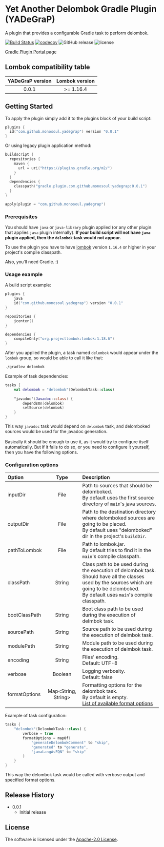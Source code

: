 # Yet Another Delombok Gradle Plugin (YADeGraP)
A plugin that provides a configurable Gradle task to perform delombok.

[![Build Status](https://travis-ci.com/monosoul/yadegrap.svg?branch=not-ant)](https://travis-ci.com/monosoul/yadegrap)
[![codecov](https://codecov.io/gh/monosoul/yadegrap/branch/not-ant/graph/badge.svg)](https://codecov.io/gh/monosoul/yadegrap)
![GitHub release](https://img.shields.io/github/release/monosoul/yadegrap.svg)
![license](https://img.shields.io/github/license/monosoul/yadegrap.svg)

[Gradle Plugin Portal page](https://plugins.gradle.org/plugin/com.github.monosoul.yadegrap)

## Lombok compatibility table
| YADeGraP version | Lombok version |
|:----------------:|:--------------:|
| 0.0.1 | \>= 1.16.4 |

## Getting Started
To apply the plugin simply add it to the plugins block of your build script:
```kotlin
plugins {
  id("com.github.monosoul.yadegrap") version "0.0.1"
}
```

Or using legacy plugin application method:
```kotlin
buildscript {
  repositories {
    maven {
      url = uri("https://plugins.gradle.org/m2/")
    }
  }
  dependencies {
    classpath("gradle.plugin.com.github.monosoul:yadegrap:0.0.1")
  }
}

apply(plugin = "com.github.monosoul.yadegrap")
```

### Prerequisites
You should have `java` or `java-library` plugin applied (or any other plugin that applies `java` plugin internally). **If your build script
 will not have `java` plugin applied, then the `delombok` task would not appear.**

To use the plugin you have to have [lombok](https://projectlombok.org) version `1.16.4` or higher in your project's compile classpath.

Also, you'll need Gradle. :)

### Usage example
A build script example:
```kotlin
plugins {
    java
    id("com.github.monosoul.yadegrap") version "0.0.1"
}

repositories {
    jcenter()
}

dependencies {
    compileOnly("org.projectlombok:lombok:1.18.6")
}
```
After you applied the plugin, a task named `delombok` would appear under the `lombok` group, so would be able to call it like that:
```bash
./gradlew delombok
```

Example of task dependencies:
```kotlin
tasks {
    val delombok = "delombok"(DelombokTask::class)
    
    "javadoc"(Javadoc::class) {
        dependsOn(delombok)
        setSource(delombok)
    }
}
```
This way `javadoc` task would depend on `delombok` task, and delomboked sources would be used for the javadoc generation.
<br>
<br>
Basically it should be enough to use it, as it would try to configure itself automatically. But if it fails to do so, or you need to 
configure it yourself, then you have the following options.

### Configuration options
| Option | Type | Description |
|:-------|:----:|:------------|
| inputDir | File | Path to sources that should be delomboked.<br>By default uses the first source directory of `main`'s java sources. |
| outputDir | File | Path to the destination directory where delomboked sources are going to be placed.<br>By default uses "delomboked" dir in the project's `buildDir`. |
| pathToLombok | File | Path to lombok.jar.<br>By default tries to find it in the `main`'s compile classpath. |
| classPath | String | Class path to be used during the execution of delombok task. Should have all the classes used by the sources which are going to be delomboked.<br>By default uses `main`'s compile classpath. |
| bootClassPath | String | Boot class path to be used during the execution of delmbok task. |
| sourcePath | String | Source path to be used during the execution of delmbok task. |
| modulePath | String | Module path to be used during the execution of delmbok task. |
| encoding | String | Files' encoding.<br>Default: UTF-8 |
| verbose | Boolean | Logging verbosity.<br>Default: false |
| formatOptions | Map<String, String> | Formatting options for the delombok task.<br>By default is empty.<br>[List of available format options](https://github.com/rzwitserloot/lombok/blob/master/src/delombok/lombok/delombok/FormatPreferences.java#L42) |

Example of task configuration:
```kotlin
tasks {
    "delombok"(DelombokTask::class) {
        verbose = true
        formatOptions = mapOf(
            "generateDelombokComment" to "skip",
            "generated" to "generate",
            "javaLangAsFQN" to "skip"
        )
    }
}
```
This way the delombok task would be called with verbose output and specified format options. 

## Release History
* 0.0.1
    * Initial release
    
## License
The software is licensed under the [Apache-2.0 License](LICENSE).